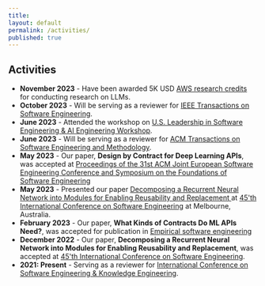 ```yaml
---
title:
layout: default
permalink: /activities/
published: true
---
```


## Activities
- **November 2023** - Have been awarded 5K USD [AWS research credits](https://aws.amazon.com/government-education/research-and-technical-computing/cloud-credit-for-research/) for conducting research on LLMs.
- **October 2023** - Will be serving as a reviewer for [IEEE Transactions on Software Engineering](https://www.computer.org/csdl/journal/ts).
- **June 2023** - Attended the workshop on [U.S. Leadership in Software Engineering & AI Engineering Workshop](https://www.nitrd.gov/coordination-areas/spsq/usa-leadership-in-software-engineering-and-ai-engineering/).
- **June 2023** - Will be serving as a reviewer for [ACM Transactions on Software Engineering and Methodology](https://dl.acm.org/journal/tosem).
- **May 2023** - Our paper, **Design by Contract for Deep Learning APIs**, was accepted at [Proceedings of the 31st ACM Joint European Software Engineering Conference and Symposium on the Foundations of Software Engineering](https://conf.researchr.org/home/fse-2024)
- **May 2023** - Presented our paper [Decomposing a Recurrent Neural Network into Modules for Enabling Reusability and Replacement
](https://doi.org/10.1109/ICSE48619.2023.00093) at [45'th International Conference on Software Engineering](https://conf.researchr.org/home/icse-2023) at Melbourne, Australia.
- **February 2023** - Our paper, **What Kinds of Contracts Do ML APIs Need?**, was accepted for publication in [Empirical software engineering ](https://www.springer.com/journal/10664)
- **December 2022** - Our paper, **Decomposing a Recurrent Neural Network into Modules for Enabling Reusability and Replacement**, was accepted at [45'th International Conference on Software Engineering](https://conf.researchr.org/home/icse-2023).
- **2021: Present** - Serving as a reviewer for [International Conference on Software Engineering & Knowledge Engineering](https://ksiresearch.org/).




